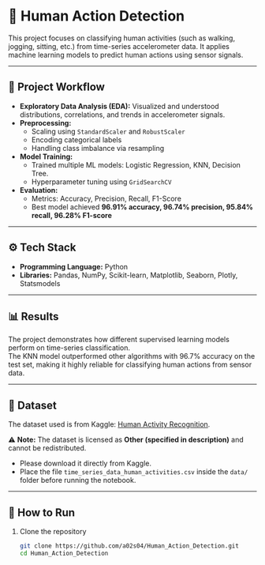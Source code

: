 # 🕺 Human Action Detection

This project focuses on classifying human activities (such as walking, jogging, sitting, etc.) from time-series accelerometer data. It applies machine learning models to predict human actions using sensor signals.

---

## 📌 Project Workflow
- **Exploratory Data Analysis (EDA):** Visualized and understood distributions, correlations, and trends in accelerometer signals.
- **Preprocessing:**
  - Scaling using `StandardScaler` and `RobustScaler`
  - Encoding categorical labels
  - Handling class imbalance via resampling
- **Model Training:**
  - Trained multiple ML models: Logistic Regression, KNN, Decision Tree.
  - Hyperparameter tuning using `GridSearchCV`
- **Evaluation:**
  - Metrics: Accuracy, Precision, Recall, F1-Score
  - Best model achieved **96.91% accuracy, 96.74% precision, 95.84% recall, 96.28%  F1-score**

---

## ⚙️ Tech Stack
- **Programming Language:** Python  
- **Libraries:** Pandas, NumPy, Scikit-learn, Matplotlib, Seaborn, Plotly, Statsmodels  

---

## 📊 Results
The project demonstrates how different supervised learning models perform on time-series classification.  
The KNN model outperformed other algorithms with 96.7% accuracy on the test set, making it highly reliable for classifying human actions from sensor data.

---

## 📂 Dataset
The dataset used is from Kaggle: [Human Activity Recognition](https://www.kaggle.com/datasets/die9origephit/human-activity-recognition).  

⚠️ **Note:** The dataset is licensed as **Other (specified in description)** and cannot be redistributed.  

- Please download it directly from Kaggle.  
- Place the file `time_series_data_human_activities.csv` inside the `data/` folder before running the notebook.  

---

## 🚀 How to Run

1. Clone the repository  
   ```bash
   git clone https://github.com/a02s04/Human_Action_Detection.git
   cd Human_Action_Detection
